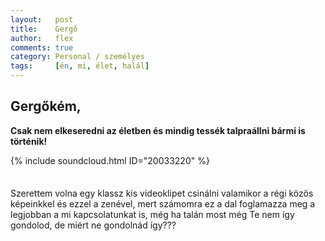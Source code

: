 ```yaml
---
layout:   post
title:    Gergő
author:   flex
comments: true
category: Personal / személyes
tags:     [én, mi, élet, halál]
---
```


## Gergőkém,

**Csak nem elkeseredni az életben és mindig tessék talpraállni bármi is történik!**

{% include soundcloud.html ID="20033220" %}
<div style="height: .5em;"></div>

Szerettem volna egy klassz kis videoklipet csinálni valamikor a régi közös képeinkkel és ezzel a zenével, mert számomra ez a dal foglamazza meg a legjobban a mi kapcsolatunkat is, még ha talán most még Te nem így gondolod, de miért ne gondolnád így???
